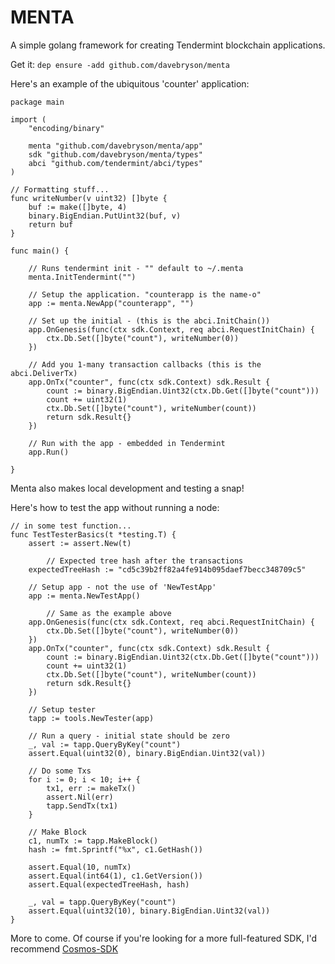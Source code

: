 # MENTA
A simple golang framework for creating Tendermint blockchain applications.

Get it: `dep ensure -add github.com/davebryson/menta`

Here's an example of the ubiquitous 'counter' application:
```golang
package main

import (
	"encoding/binary"

	menta "github.com/davebryson/menta/app"
	sdk "github.com/davebryson/menta/types"
	abci "github.com/tendermint/abci/types"
)

// Formatting stuff...
func writeNumber(v uint32) []byte {
	buf := make([]byte, 4)
	binary.BigEndian.PutUint32(buf, v)
	return buf
}

func main() {

	// Runs tendermint init - "" default to ~/.menta
	menta.InitTendermint("")

	// Setup the application. "counterapp is the name-o"
	app := menta.NewApp("counterapp", "")

	// Set up the initial - (this is the abci.InitChain())
	app.OnGenesis(func(ctx sdk.Context, req abci.RequestInitChain) {
		ctx.Db.Set([]byte("count"), writeNumber(0))
	})

	// Add you 1-many transaction callbacks (this is the abci.DeliverTx)
	app.OnTx("counter", func(ctx sdk.Context) sdk.Result {
		count := binary.BigEndian.Uint32(ctx.Db.Get([]byte("count")))
		count += uint32(1)
		ctx.Db.Set([]byte("count"), writeNumber(count))
		return sdk.Result{}
	})

	// Run with the app - embedded in Tendermint
	app.Run()

}
```

Menta also makes local development and testing a snap!

Here's how to test the app without running a node:
```golang
// in some test function...
func TestTesterBasics(t *testing.T) {
	assert := assert.New(t)

        // Expected tree hash after the transactions
	expectedTreeHash := "cd5c39b2ff82a4fe914b095daef7becc348709c5"

	// Setup app - not the use of 'NewTestApp'
	app := menta.NewTestApp() 
  
        // Same as the example above
	app.OnGenesis(func(ctx sdk.Context, req abci.RequestInitChain) {
		ctx.Db.Set([]byte("count"), writeNumber(0))
	})
	app.OnTx("counter", func(ctx sdk.Context) sdk.Result {
		count := binary.BigEndian.Uint32(ctx.Db.Get([]byte("count")))
		count += uint32(1)
		ctx.Db.Set([]byte("count"), writeNumber(count))
		return sdk.Result{}
	})

	// Setup tester
	tapp := tools.NewTester(app)

	// Run a query - initial state should be zero
	_, val := tapp.QueryByKey("count")
	assert.Equal(uint32(0), binary.BigEndian.Uint32(val))

	// Do some Txs
	for i := 0; i < 10; i++ {
		tx1, err := makeTx()
		assert.Nil(err)
		tapp.SendTx(tx1)
	}

	// Make Block
	c1, numTx := tapp.MakeBlock()
	hash := fmt.Sprintf("%x", c1.GetHash())

	assert.Equal(10, numTx)
	assert.Equal(int64(1), c1.GetVersion())
	assert.Equal(expectedTreeHash, hash)

	_, val = tapp.QueryByKey("count")
	assert.Equal(uint32(10), binary.BigEndian.Uint32(val))
}
```

More to come.  Of course if you're looking for a more full-featured SDK, I'd recommend [Cosmos-SDK](https://github.com/cosmos/cosmos-sdk)
